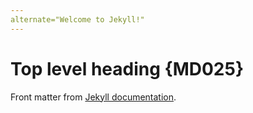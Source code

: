 ```yaml
---
alternate="Welcome to Jekyll!"
---
```

# Top level heading {MD025}

Front matter from [Jekyll documentation](https://jekyllrb.com/docs/posts/#a-typical-post).

<!-- markdownlint-configure-file {
  "MD013": false,
  "MD025": {
    "front_matter_title": "^\\s*alternate="
  }
} -->
